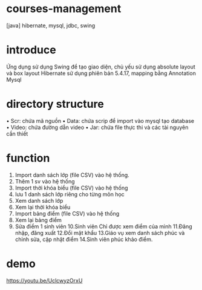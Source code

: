 # courses-management
[java] hibernate, mysql, jdbc, swing

# introduce
Ứng dụng sử dụng Swing để tạo giao diện, chủ yếu sử dụng absolute layout và
box layout
Hibernate sử dụng phiên bản 5.4.17, mapping bằng Annotation
Mysql

# directory structure
• Scr: chứa mã nguồn
• Data: chứa scrip để import vào mysql tạo database
• Video: chứa đường dẫn video
• Jar: chứa file thực thi và các tài nguyên cần thiết

# function
1. Import danh sách lớp (file CSV) vào hệ
thống.
2. Thêm 1 sv vào hệ thống
3. Import thời khóa biểu (file CSV) vào hệ
thống
4. lưu 1 danh sách lớp riêng cho từng môn học
5. Xem danh sách lớp
6. Xem lại thời khóa biểu
7. Import bảng điểm (file CSV) vào hệ thống
8. Xem lại bảng điểm
9. Sửa điểm 1 sinh viên
10.Sinh viên Chỉ được xem điểm của mình
11.Đăng nhập, đăng xuất
12.Đổi mật khẩu
13.Giáo vụ xem danh sách phúc và chỉnh sửa,
cập nhật điểm
14.Sinh viên phúc khảo điểm.

# demo
https://youtu.be/UclcwyzOrxU
